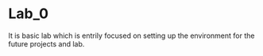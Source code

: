 # Lab_0
It is basic lab which is entrily focused on setting up the environment for the future projects and lab.
